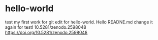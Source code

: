 # hello-world
test my first work for git
edit for hello-world. Hello READNE.md
change it again for test!
10.5281/zenodo.2598048
https://doi.org/10.5281/zenodo.2598048
